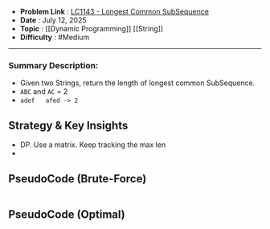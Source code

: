 - **Problem Link** : [LC1143 - Longest Common SubSequence](https://leetcode.com/problems/longest-common-subsequence/description/)
- **Date** : July 12, 2025
- **Topic** : [[Dynamic Programming]] [[String]]
- **Difficulty** : #Medium 

---
### Summary Description: 
- Given two Strings, return the length of longest common SubSequence.
- `ABC` and `AC` = 2
- `adef   afed -> 2`
## Strategy & Key Insights
 - DP. Use a matrix. Keep tracking the max len
 - 
 
## PseudoCode (Brute-Force)
```

```



## PseudoCode (Optimal)
```

```
